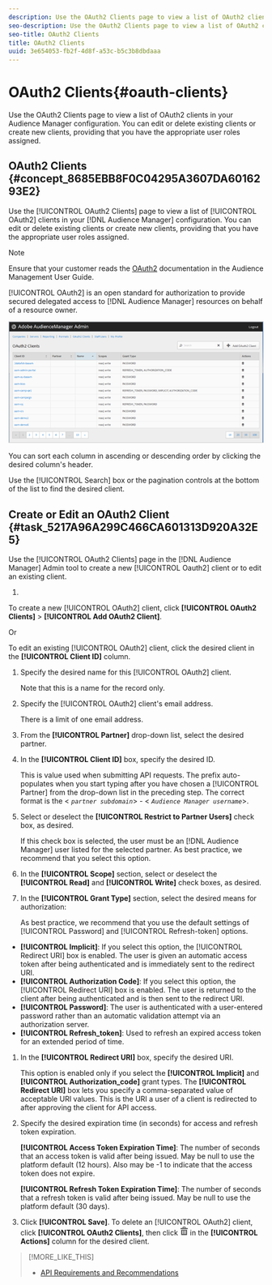 ```yaml
---
description: Use the OAuth2 Clients page to view a list of OAuth2 clients in your Audience Manager configuration. You can edit or delete existing clients or create new clients, providing that you have the appropriate user roles assigned.
seo-description: Use the OAuth2 Clients page to view a list of OAuth2 clients in your Audience Manager configuration. You can edit or delete existing clients or create new clients, providing that you have the appropriate user roles assigned.
seo-title: OAuth2 Clients
title: OAuth2 Clients
uuid: 3e654053-fb2f-4d8f-a53c-b5c3b8dbdaaa
---
```


# OAuth2 Clients{#oauth-clients}

Use the OAuth2 Clients page to view a list of OAuth2 clients in your Audience Manager configuration. You can edit or delete existing clients or create new clients, providing that you have the appropriate user roles assigned.

## OAuth2 Clients {#concept_8685EBB8F0C04295A3607DA6016293E2}

Use the [!UICONTROL OAuth2 Clients] page to view a list of [!UICONTROL OAuth2] clients in your [!DNL Audience Manager] configuration. You can edit or delete existing clients or create new clients, providing that you have the appropriate user roles assigned.

<!-- 

c_oauth.xml

 -->

>[!NOTE]
>
>Ensure that your customer reads the [OAuth2](https://marketing.adobe.com/resources/help/en_US/aam/oauth-authentication.html) documentation in the Audience Management User Guide.

[!UICONTROL OAuth2] is an open standard for authorization to provide secured delegated access to [!DNL Audience Manager] resources on behalf of a resource owner.

![](assets/oauth.png)

You can sort each column in ascending or descending order by clicking the desired column's header.

Use the [!UICONTROL Search] box or the pagination controls at the bottom of the list to find the desired client. 

## Create or Edit an <wintitle> OAuth2 </wintitle> Client {#task_5217A96A299C466CA601313D920A32E5}

Use the [!UICONTROL OAuth2 Clients] page in the [!DNL Audience Manager] Admin tool to create a new [!UICONTROL Oauth2] client or to edit an existing client.

1. 

   <!-- 

t_create_edit_auth.xml

 -->

   To create a new [!UICONTROL OAuth2] client, click **[!UICONTROL OAuth2 Clients]** > **[!UICONTROL Add OAuth2 Client]**.

   Or

   To edit an existing [!UICONTROL OAuth2] client, click the desired client in the **[!UICONTROL Client ID]** column. 
1. Specify the desired name for this [!UICONTROL OAuth2] client.

   Note that this is a name for the record only. 
1. Specify the [!UICONTROL OAuth2] client's email address.

   There is a limit of one email address. 
1. From the **[!UICONTROL Partner]** drop-down list, select the desired partner.
1. In the **[!UICONTROL Client ID]** box, specify the desired ID.

   This is value used when submitting API requests. The prefix auto-populates when you start typing after you have chosen a [!UICONTROL Partner] from the drop-down list in the preceding step. The correct format is the < *`partner subdomain`*> - < *`Audience Manager username`*>. 
1. Select or deselect the **[!UICONTROL Restrict to Partner Users]** check box, as desired.

   If this check box is selected, the user must be an [!DNL Audience Manager] user listed for the selected partner. As best practice, we recommend that you select this option. 
1. In the **[!UICONTROL Scope]** section, select or deselect the **[!UICONTROL Read]** and **[!UICONTROL Write]** check boxes, as desired.
1. In the **[!UICONTROL Grant Type]** section, select the desired means for authorization:

   As best practice, we recommend that you use the default settings of [!UICONTROL Password] and [!UICONTROL Refresh-token] options.

* **[!UICONTROL Implicit]**: If you select this option, the [!UICONTROL Redirect URI] box is enabled. The user is given an automatic access token after being authenticated and is immediately sent to the redirect URI. 
* **[!UICONTROL Authorization Code]**: If you select this option, the [!UICONTROL Redirect URI] box is enabled. The user is returned to the client after being authenticated and is then sent to the redirect URI. 
* **[!UICONTROL Password]**: The user is authenticated with a user-entered password rather than an automatic validation attempt via an authorization server. 
* **[!UICONTROL Refresh_token]**: Used to refresh an expired access token for an extended period of time.

1. In the **[!UICONTROL Redirect URI]** box, specify the desired URI.

   This option is enabled only if you select the **[!UICONTROL Implicit]** and **[!UICONTROL Authorization_code]** grant types. The **[!UICONTROL Redirect URI]** box lets you specify a comma-separated value of acceptable URI values. This is the URI a user of a client is redirected to after approving the client for API access. 
1. Specify the desired expiration time (in seconds) for access and refresh token expiration.

   **[!UICONTROL Access Token Expiration Time]**: The number of seconds that an access token is valid after being issued. May be null to use the platform default (12 hours). Also may be -1 to indicate that the access token does not expire.

   **[!UICONTROL Refresh Token Expiration Time]**: The number of seconds that a refresh token is valid after being issued. May be null to use the platform default (30 days). 
1. Click **[!UICONTROL Save]**.
To delete an [!UICONTROL OAuth2] client, click **[!UICONTROL OAuth2 Clients]**, then click  ![](assets/icon_delete.png) in the **[!UICONTROL Actions]** column for the desired client. 

>[!MORE_LIKE_THIS]
>
>* [API Requirements and Recommendations](../admin-oauth2/aam-admin-api-requirements.md#concept_A7FAC9443CF34974A873E6B787616421)
